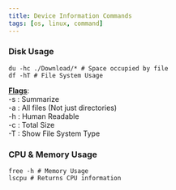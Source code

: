 ```yaml
---
title: Device Information Commands
tags: [os, linux, command]
---
```


### Disk Usage

````shell
du -hc ./Download/* # Space occupied by file
df -hT # File System Usage
````

**<u>Flags</u>**:  
-s : Summarize  
-a : All files (Not just directories)  
-h : Human Readable  
-c : Total Size  
-T : Show File System Type

### CPU & Memory Usage

````shell
free -h # Memory Usage
lscpu # Returns CPU information
````